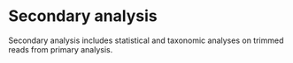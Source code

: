 # Secondary analysis

Secondary analysis includes statistical and taxonomic analyses on trimmed reads from primary analysis. 
